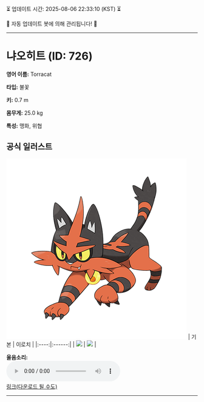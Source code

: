 
⏳ 업데이트 시간: 2025-08-06 22:33:10 (KST) ⏳

🤖 자동 업데이트 봇에 의해 관리됩니다! 🤖

---

# 냐오히트 (ID: 726)
**영어 이름:** Torracat

**타입:** 불꽃

**키:** 0.7 m

**몸무게:** 25.0 kg

**특성:** 맹화, 위협

## 공식 일러스트
![](https://raw.githubusercontent.com/PokeAPI/sprites/master/sprites/pokemon/other/official-artwork/726.png)
| 기본 | 이로치 |
|:----:|:------:|
| <img src="http://play.pokemonshowdown.com/sprites/ani/torracat.gif" width="200"> | <img src="http://play.pokemonshowdown.com/sprites/ani-shiny/torracat.gif" width="200"> |

**울음소리:**<br><audio controls src="https://raw.githubusercontent.com/PokeAPI/cries/main/cries/pokemon/latest/726.ogg"></audio><br> [링크(다운로드 될 수도)](https://raw.githubusercontent.com/PokeAPI/cries/main/cries/pokemon/latest/726.ogg)


---
